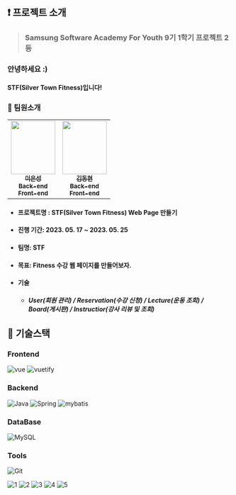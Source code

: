## :exclamation: 프로젝트 소개
> ### Samsung Software Academy For Youth 9기 1학기 프로젝트 2등

### 안녕하세요 :)
#### STF(Silver Town Fitness)입니다!


### :raising_hand: 팀원소개
<table>
  <tr>
      <td align="center"><a href="https://github.com/SeongLI"><img src="https://avatars.githubusercontent.com/u/110223414?v=4" width="100px;" height="120px;" alt=""/><br /><sub><b>이은성<br>Back-end <br> Front-end<br/></b></sub></a></td>
      <td align="center"><a href="https://github.com/dongk1m/"><img src="https://avatars.githubusercontent.com/u/120110806?v=4" width="100px;" height="120px;" alt=""/><br /><sub><b>김동현<br>Back-end <br> Front-end</b></sub></a><br /></td>      
  </tr>
</table>

- #### 프로젝트명 : STF(Silver Town Fitness) Web Page 만들기

- #### 진행 기간: 2023. 05. 17 ~ 2023. 05. 25

- #### 팀명: STF

- #### 목표: Fitness 수강 웹 페이지를 만들어보자.

- #### 기술

    - ##### User(회원 관리) / Reservation(수강 신청) / Lecture(운동 조회) / Board(게시판) / Instructior(강사 리뷰 및 조회)

## :wrench: 기술스택

### Frontend
![vue](https://img.shields.io/badge/vue.js-4FC08D.svg?&style=for-the-badge&logo=vue.js&logoColor=white)
![vuetify](https://img.shields.io/badge/vuetify-E34F26.svg?&style=for-the-badge&logo=HTML5&logoColor=white)

### Backend
![Java](https://img.shields.io/badge/Java-007396.svg?&style=for-the-badge&logo=Java&logoColor=white)
![Spring](https://img.shields.io/badge/Spring-6DB33F.svg?&style=for-the-badge&logo=Spring&logoColor=white)
![mybatis](https://img.shields.io/badge/mybatis-007ACC.svg?&style=for-the-badge&logo=mybatis%20Studio%20Code&logoColor=white)

### DataBase
![MySQL](https://img.shields.io/badge/MySQL-4479A1.svg?&style=for-the-badge&logo=MySQL&logoColor=white)


### Tools
![Git](https://img.shields.io/badge/Git-232F3E.svg?&style=for-the-badge&logo=Git&logoColor=white)


![1](https://github.com/SeongLI/STF/assets/110223414/bc759685-517d-41f6-bab1-fa1a51bccaba)
![2](https://github.com/SeongLI/STF/assets/110223414/60976d74-2374-4405-a3f4-82ae9b741775)
![3](https://github.com/SeongLI/STF/assets/110223414/cbff3792-9582-4cfe-a9cf-73ea044de090)
![4](https://github.com/SeongLI/STF/assets/110223414/f033bc06-a43e-4666-8c88-84df38abbc0d)
![5](https://github.com/SeongLI/STF/assets/110223414/e81cc969-540b-43f8-9b55-ade355068bb8)
